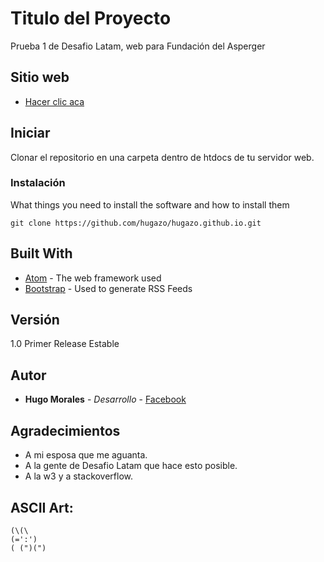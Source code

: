 # Titulo del Proyecto

Prueba 1 de Desafio Latam, web para Fundación del Asperger

## Sitio web

* [Hacer clic aca](https://hugazo.github.io)

## Iniciar

Clonar el repositorio en una carpeta dentro de htdocs de tu servidor web.

### Instalación

What things you need to install the software and how to install them

```
git clone https://github.com/hugazo/hugazo.github.io.git
```

## Built With

* [Atom](https://atom.io/) - The web framework used
* [Bootstrap](https://getbootstrap.com/) - Used to generate RSS Feeds

## Versión

1.0 Primer Release Estable

## Autor

* **Hugo Morales** - *Desarrollo* - [Facebook](https://www.facebook.com/hugazo)

## Agradecimientos

* A mi esposa que me aguanta.
* A la gente de Desafio Latam que hace esto posible.
* A la w3 y a stackoverflow.

## ASCII Art:
```
(\(\
(=':')
( (")(")
```
